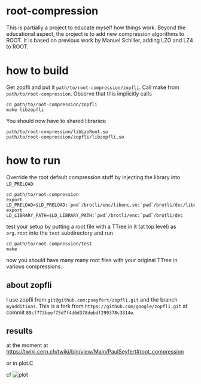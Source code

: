 # root-compression

This is partially a project to educate myself how things work.
Beyond the educational aspect, the project is to add new compression algorithms
to ROOT. It is based on previous work by Manuel Schiller, adding LZO and LZ4 to
ROOT.

# how to build

Get zopfli and put it `path/to/root-compression/zopfli`.
Call make from `path/to/root-compression`.
Observe that this implicitly calls
```
cd path/to/root-compression/zopfli
make libzopfli
```
You should now have to shared libraries:
```
path/to/root-compression/libLzoRoot.so
path/to/root-compression/zopfli/libzopfli.so
```

# how to run

Override the root default compression stuff by injecting the library into `LD_PRELOAD`:

```
cd path/to/root-compression
export LD_PRELOAD=$LD_PRELOAD:`pwd`/brotli/enc/libenc.so:`pwd`/brotli/dec/libdec.so:`pwd`/zopfli/libzopfli.so:`pwd`/libLzoRoot.so
export LD_LIBRARY_PATH=$LD_LIBRARY_PATH:`pwd`/brotli/enc:`pwd`/brotli/dec

```

test your setup by putting a root file with a TTree in it (at top level) as
`org.root` into the `test` subdirectory and run
```
cd path/to/root-compression/test
make
```
now you should have many many root files with your original TTree in various compressions.

## about zopfli

I use zopfli from `git@github.com:pseyfert/zopfli.git` and the branch
`myadditions`.  This is a fork from `https://github.com/google/zopfli.git` at
commit `89cf773beef75d7f4d6d378debdf299378c3314e`.

## results

at the moment at https://twiki.cern.ch/twiki/bin/view/Main/PaulSeyfert#root_compression

or in plot.C

cf
![plot](http://mathphys.fsk.uni-heidelberg.de/~pseyfert/compressionalgs_in_root.png)
